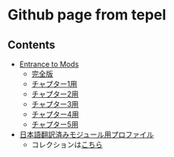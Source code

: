 ﻿# Github page from tepel

## Contents

* [Entrance to Mods](https://tepel-chen.github.io/Entrance%20to%20Mods)
  * [完全版](https://tepel-chen.github.io/Entrance%20to%20Mods/Entrance%20To%20Mods%20Complete.html)
  * [チャプター1用](https://tepel-chen.github.io/Entrance%20to%20Mods/Entrance%20To%20Mods%20Chapter1.html)
  * [チャプター2用](https://tepel-chen.github.io/Entrance%20to%20Mods/Entrance%20To%20Mods%20Chapter2.html)
  * [チャプター3用](https://tepel-chen.github.io/Entrance%20to%20Mods/Entrance%20To%20Mods%20Chapter3.html)
  * [チャプター4用](https://tepel-chen.github.io/Entrance%20to%20Mods/Entrance%20To%20Mods%20Chapter4.html)
  * [チャプター5用](https://tepel-chen.github.io/Entrance%20to%20Mods/Entrance%20To%20Mods%20Chapter5.html)
* [日本語翻訳済みモジュール用プロファイル](/JaProfiles)
  * コレクションは[こちら](https://steamcommunity.com/sharedfiles/filedetails/?id=2276193037)